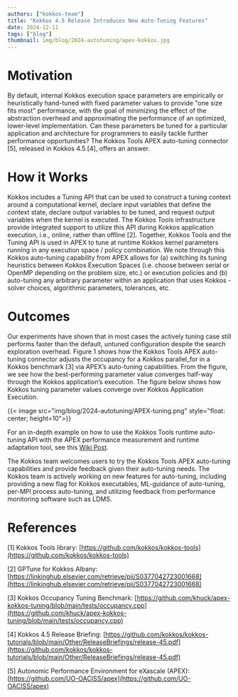 ```yaml
---
authors: ["kokkos-team"]
title: "Kokkos 4.5 Release Introduces New Auto-Tuning Features"
date: 2024-12-11
tags: ["blog"]
thumbnail: img/blog/2024-autotuning/apex-kokkos.jpg
---
```


# Motivation

By default, internal Kokkos execution space parameters are empirically or heuristically hand-tuned with fixed parameter values to provide "one size fits most" performance, with the goal of minimizing the effect of the abstraction overhead and approximating the performance of an optimized, lower-level implementation. Can these parameters be tuned for a particular application and architecture for programmers to easily tackle further performance opportunities? The Kokkos Tools APEX auto-tuning connector [5], released in Kokkos 4.5 [4], offers an answer.

# How it Works

Kokkos includes a Tuning API that can be used to construct a tuning context around a computational kernel, declare input variables that define the context state, declare output variables to be tuned, and request output variables when the kernel is executed. The Kokkos Tools infrastructure provide integrated support to utilize this API during Kokkos application execution, i.e., online, rather than offline [2]. Together, Kokkos Tools and the Tuning API is used in APEX to tune at runtime Kokkos kernel parameters running in any execution space / policy combination. We note through this Kokkos auto-tuning capability from APEX allows for (a) switching its tuning heuristics between Kokkos Execution Spaces (i.e. choose between serial or OpenMP depending on the problem size, etc.) or execution policies and (b) auto-tuning any arbitrary parameter within an application that uses Kokkos - solver choices, algorithmic parameters, tolerances, etc.

# Outcomes

Our experiments have shown that in most cases the actively tuning case still performs faster than the default, untuned configuration despite the search exploration overhead. Figure 1 shows  how the Kokkos Tools APEX auto-tuning connector adjusts the occupancy for a Kokkos parallel_for in a Kokkos benchmark [3] via APEX’s auto-tuning capabilities. From the figure, we see how the best-performing parameter value converges half-way through the Kokkos application’s execution. The figure below shows how Kokkos tuning parameter values converge over Kokkos Application Execution. 

{{< image src="img/blog/2024-autotuning/APEX-tuning.png" style="float: center; height=10">}}

For an in-depth example on how to use the Kokkos Tools runtime auto-tuning API with the APEX performance measurement and runtime adaptation tool, see this [Wiki Post](https://github.com/UO-OACISS/apex/wiki/Kokkos-Runtime-Auto-Tuning-with-APEX).

The Kokkos team welcomes users to try the Kokkos Tools APEX auto-tuning capabilities and provide feedback given their auto-tuning needs. The Kokkos team is actively working on new features for auto-tuning, including providing a new flag for Kokkos executables, ML-guidance of auto-tuning, per-MPI process auto-tuning, and utilizing feedback from performance monitoring software such as LDMS.

# References

[1] Kokkos Tools library: [https://github.com/kokkos/kokkos-tools](https://github.com/kokkos/kokkos-tools)

[2] GPTune for Kokkos Albany: [https://linkinghub.elsevier.com/retrieve/pii/S0377042723001668](https://linkinghub.elsevier.com/retrieve/pii/S0377042723001668)

[3] Kokkos Occupancy Tuning Benchmark: [https://github.com/khuck/apex-kokkos-tuning/blob/main/tests/occupancy.cpp](https://github.com/khuck/apex-kokkos-tuning/blob/main/tests/occupancy.cpp)

[4] Kokkos 4.5 Release Briefing: [https://github.com/kokkos/kokkos-tutorials/blob/main/Other/ReleaseBriefings/release-45.pdf](https://github.com/kokkos/kokkos-tutorials/blob/main/Other/ReleaseBriefings/release-45.pdf)

[5] Autonomic Performance Environment for eXascale (APEX): [https://github.com/UO-OACISS/apex](https://github.com/UO-OACISS/apex)
